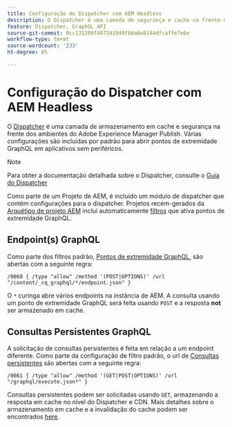 ```yaml
---
title: Configuração do Dispatcher com AEM Headless
description: O Dispatcher é uma camada de segurança e cache na frente dos ambientes de publicação do Adobe Experience Manager. Várias configurações são usadas para abrir pontos de extremidade GraphQL em aplicativos sem periféricos.
feature: Dispatcher, GraphQL API
source-git-commit: 0cc131209f497241949f8da6e8144dfcaffe7e6e
workflow-type: tm+mt
source-wordcount: '233'
ht-degree: 6%

---
```



# Configuração do Dispatcher com AEM Headless

O [Dispatcher](https://experienceleague.adobe.com/docs/experience-manager-dispatcher/using/dispatcher.html?lang=pt-BR) é uma camada de armazenamento em cache e segurança na frente dos ambientes do Adobe Experience Manager Publish. Várias configurações são incluídas por padrão para abrir pontos de extremidade GraphQL em aplicativos sem periféricos.

>[!NOTE]
>
>Para obter a documentação detalhada sobre o Dispatcher, consulte o [Guia do Dispatcher](https://experienceleague.adobe.com/docs/experience-manager-dispatcher/using/dispatcher.html)

Como parte de um Projeto de AEM, é incluído um módulo de dispatcher que contém configurações para o dispatcher. Projetos recém-gerados da [Arquétipo de projeto AEM](https://github.com/adobe/aem-project-archetype) inclui automaticamente [filtros](https://experienceleague.adobe.com/docs/experience-manager-dispatcher/using/configuring/dispatcher-configuration.html?#defining-a-filter) que ativa pontos de extremidade GraphQL.

## Endpoint(s) GraphQL

Como parte dos filtros padrão, [Pontos de extremidade GraphQL.](/help/headless/graphql-api/graphql-endpoint.md) são abertas com a seguinte regra:

```
/0060 { /type "allow" /method '(POST|OPTIONS)' /url "/content/_cq_graphql/*/endpoint.json" }
```

O `*` curinga abre vários endpoints na instância de AEM. A consulta usando um ponto de extremidade GraphQL será feita usando `POST` e a resposta **not** ser armazenado em cache.

## Consultas Persistentes GraphQL

A solicitação de consultas persistentes é feita em relação a um endpoint diferente. Como parte da configuração de filtro padrão, o url de [Consultas persistentes](/help/headless/graphql-api/persisted-queries.md) são abertas com a seguinte regra:

```
/0061 { /type "allow" /method '(GET|POST|OPTIONS)' /url "/graphql/execute.json*" }
```

Consultas persistentes podem ser solicitadas usando `GET`, armazenando a resposta em cache no nível do Dispatcher e CDN. Mais detalhes sobre o armazenamento em cache e a invalidação do cache podem ser encontrados [here](/help/implementing/dispatcher/caching.md).
